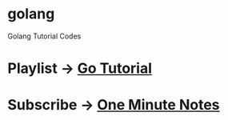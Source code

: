 # golang
Golang Tutorial Codes

# Playlist -> [Go Tutorial](https://youtube.com/playlist?list=PLSOeEAAOYg7vJpXcwdDYWnVOzcJkzYSs_)

# Subscribe -> [One Minute Notes](https://www.youtube.com/oneminutenotes?sub_confirmation=1)
